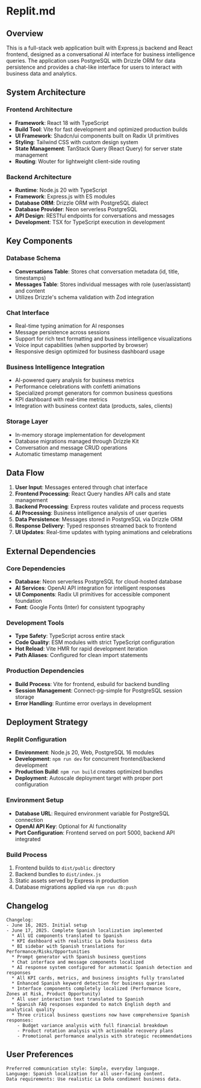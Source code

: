 # Replit.md

## Overview

This is a full-stack web application built with Express.js backend and React frontend, designed as a conversational AI interface for business intelligence queries. The application uses PostgreSQL with Drizzle ORM for data persistence and provides a chat-like interface for users to interact with business data and analytics.

## System Architecture

### Frontend Architecture
- **Framework**: React 18 with TypeScript
- **Build Tool**: Vite for fast development and optimized production builds
- **UI Framework**: Shadcn/ui components built on Radix UI primitives
- **Styling**: Tailwind CSS with custom design system
- **State Management**: TanStack Query (React Query) for server state management
- **Routing**: Wouter for lightweight client-side routing

### Backend Architecture
- **Runtime**: Node.js 20 with TypeScript
- **Framework**: Express.js with ES modules
- **Database ORM**: Drizzle ORM with PostgreSQL dialect
- **Database Provider**: Neon serverless PostgreSQL
- **API Design**: RESTful endpoints for conversations and messages
- **Development**: TSX for TypeScript execution in development

## Key Components

### Database Schema
- **Conversations Table**: Stores chat conversation metadata (id, title, timestamps)
- **Messages Table**: Stores individual messages with role (user/assistant) and content
- Utilizes Drizzle's schema validation with Zod integration

### Chat Interface
- Real-time typing animation for AI responses
- Message persistence across sessions
- Support for rich text formatting and business intelligence visualizations
- Voice input capabilities (when supported by browser)
- Responsive design optimized for business dashboard usage

### Business Intelligence Integration
- AI-powered query analysis for business metrics
- Performance celebrations with confetti animations
- Specialized prompt generators for common business questions
- KPI dashboard with real-time metrics
- Integration with business context data (products, sales, clients)

### Storage Layer
- In-memory storage implementation for development
- Database migrations managed through Drizzle Kit
- Conversation and message CRUD operations
- Automatic timestamp management

## Data Flow

1. **User Input**: Messages entered through chat interface
2. **Frontend Processing**: React Query handles API calls and state management
3. **Backend Processing**: Express routes validate and process requests
4. **AI Processing**: Business intelligence analysis of user queries
5. **Data Persistence**: Messages stored in PostgreSQL via Drizzle ORM
6. **Response Delivery**: Typed responses streamed back to frontend
7. **UI Updates**: Real-time updates with typing animations and celebrations

## External Dependencies

### Core Dependencies
- **Database**: Neon serverless PostgreSQL for cloud-hosted database
- **AI Services**: OpenAI API integration for intelligent responses
- **UI Components**: Radix UI primitives for accessible component foundation
- **Font**: Google Fonts (Inter) for consistent typography

### Development Tools
- **Type Safety**: TypeScript across entire stack
- **Code Quality**: ESM modules with strict TypeScript configuration
- **Hot Reload**: Vite HMR for rapid development iteration
- **Path Aliases**: Configured for clean import statements

### Production Dependencies
- **Build Process**: Vite for frontend, esbuild for backend bundling
- **Session Management**: Connect-pg-simple for PostgreSQL session storage
- **Error Handling**: Runtime error overlays in development

## Deployment Strategy

### Replit Configuration
- **Environment**: Node.js 20, Web, PostgreSQL 16 modules
- **Development**: `npm run dev` for concurrent frontend/backend development
- **Production Build**: `npm run build` creates optimized bundles
- **Deployment**: Autoscale deployment target with proper port configuration

### Environment Setup
- **Database URL**: Required environment variable for PostgreSQL connection
- **OpenAI API Key**: Optional for AI functionality
- **Port Configuration**: Frontend served on port 5000, backend API integrated

### Build Process
1. Frontend builds to `dist/public` directory
2. Backend bundles to `dist/index.js`
3. Static assets served by Express in production
4. Database migrations applied via `npm run db:push`

## Changelog
```
Changelog:
- June 16, 2025. Initial setup
- June 17, 2025. Complete Spanish localization implemented
  * All UI components translated to Spanish
  * KPI dashboard with realistic La Doña business data
  * BI sidebar with Spanish translations for Performance/Risks/Opportunities
  * Prompt generator with Spanish business questions
  * Chat interface and message components localized
  * AI response system configured for automatic Spanish detection and responses
  * All KPI cards, metrics, and business insights fully translated
  * Enhanced Spanish keyword detection for business queries
  * Interface components completely localized (Performance Score, Zones at Risk, Product Opportunity)
  * All user interaction text translated to Spanish
  * Spanish FAQ responses expanded to match English depth and analytical quality
  * Three critical business questions now have comprehensive Spanish responses:
    - Budget variance analysis with full financial breakdown
    - Product rotation analysis with actionable recovery plans  
    - Promotional performance analysis with strategic recommendations
```

## User Preferences
```
Preferred communication style: Simple, everyday language.
Language: Spanish localization for all user-facing content.
Data requirements: Use realistic La Doña condiment business data.
```